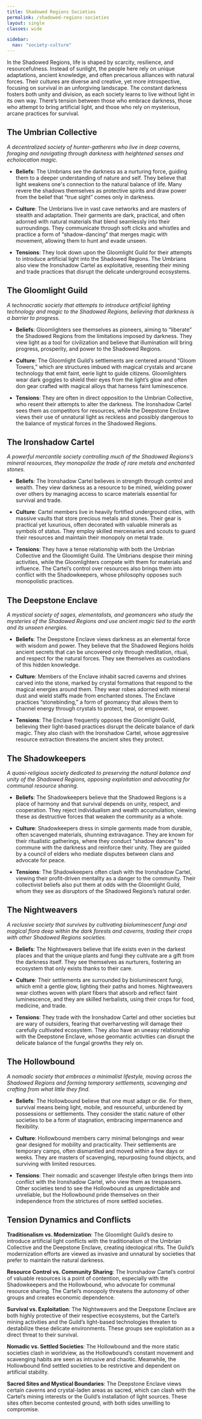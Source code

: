 ```yaml
---
title: Shadowed Regions Societies
permalink: /shadowed-regions-societies
layout: single
classes: wide

sidebar:
  nav: "society-culture"
---
```


In the Shadowed Regions, life is shaped by scarcity, resilience, and resourcefulness. Instead of sunlight, the people here rely on unique adaptations, ancient knowledge, and often precarious alliances with natural forces. Their cultures are diverse and creative, yet more introspective, focusing on survival in an unforgiving landscape. The constant darkness fosters both unity and division, as each society learns to live without light in its own way. There’s tension between those who embrace darkness, those who attempt to bring artificial light, and those who rely on mysterious, arcane practices for survival.

## The Umbrian Collective
*A decentralized society of hunter-gatherers who live in deep caverns, foraging and navigating through darkness with heightened senses and echolocation magic.*

- **Beliefs**:
  The Umbrians see the darkness as a nurturing force, guiding them to a deeper understanding of nature and self. They believe that light weakens one's connection to the natural balance of life. Many revere the shadows themselves as protective spirits and draw power from the belief that “true sight” comes only in darkness.

- **Culture**:
  The Umbrians live in vast cave networks and are masters of stealth and adaptation. Their garments are dark, practical, and often adorned with natural materials that blend seamlessly into their surroundings. They communicate through soft clicks and whistles and practice a form of “shadow-dancing” that merges magic with movement, allowing them to hunt and evade unseen.

- **Tensions**:
  They look down upon the Gloomlight Guild for their attempts to introduce artificial light into the Shadowed Regions. The Umbrians also view the Ironshadow Cartel as exploitative, resenting their mining and trade practices that disrupt the delicate underground ecosystems.

## The Gloomlight Guild
*A technocratic society that attempts to introduce artificial lighting technology and magic to the Shadowed Regions, believing that darkness is a barrier to progress.*

- **Beliefs**:
  Gloomlighters see themselves as pioneers, aiming to “liberate” the Shadowed Regions from the limitations imposed by darkness. They view light as a tool for civilization and believe that illumination will bring progress, prosperity, and power to the Shadowed Regions.

- **Culture**:
  The Gloomlight Guild’s settlements are centered around “Gloom Towers,” which are structures imbued with magical crystals and arcane technology that emit faint, eerie light to guide citizens. Gloomlighters wear dark goggles to shield their eyes from the light’s glow and often don gear crafted with magical alloys that harness faint luminescence.

- **Tensions**:
  They are often in direct opposition to the Umbrian Collective, who resent their attempts to alter the darkness. The Ironshadow Cartel sees them as competitors for resources, while the Deepstone Enclave views their use of unnatural light as reckless and possibly dangerous to the balance of mystical forces in the Shadowed Regions.

## The Ironshadow Cartel
*A powerful mercantile society controlling much of the Shadowed Regions’s mineral resources, they monopolize the trade of rare metals and enchanted stones.*

- **Beliefs**:
  The Ironshadow Cartel believes in strength through control and wealth. They view darkness as a resource to be mined, wielding power over others by managing access to scarce materials essential for survival and trade.

- **Culture**:
  Cartel members live in heavily fortified underground cities, with massive vaults that store precious metals and stones. Their gear is practical yet luxurious, often decorated with valuable minerals as symbols of status. They employ skilled mercenaries and scouts to guard their resources and maintain their monopoly on metal trade.

- **Tensions**:
  They have a tense relationship with both the Umbrian Collective and the Gloomlight Guild. The Umbrians despise their mining activities, while the Gloomlighters compete with them for materials and influence. The Cartel’s control over resources also brings them into conflict with the Shadowkeepers, whose philosophy opposes such monopolistic practices.

## The Deepstone Enclave
*A mystical society of sages, elementalists, and geomancers who study the mysteries of the Shadowed Regions and use ancient magic tied to the earth and its unseen energies.*

- **Beliefs**:
  The Deepstone Enclave views darkness as an elemental force with wisdom and power. They believe that the Shadowed Regions holds ancient secrets that can be uncovered only through meditation, ritual, and respect for the natural forces. They see themselves as custodians of this hidden knowledge.

- **Culture**:
  Members of the Enclave inhabit sacred caverns and shrines carved into the stone, marked by crystal formations that respond to the magical energies around them. They wear robes adorned with mineral dust and wield staffs made from enchanted stones. The Enclave practices “stonebinding,” a form of geomancy that allows them to channel energy through crystals to protect, heal, or empower.

- **Tensions**:
  The Enclave frequently opposes the Gloomlight Guild, believing their light-based practices disrupt the delicate balance of dark magic. They also clash with the Ironshadow Cartel, whose aggressive resource extraction threatens the ancient sites they protect.

## The Shadowkeepers
*A quasi-religious society dedicated to preserving the natural balance and unity of the Shadowed Regions, opposing exploitation and advocating for communal resource sharing.*

- **Beliefs**:
  The Shadowkeepers believe that the Shadowed Regions is a place of harmony and that survival depends on unity, respect, and cooperation. They reject individualism and wealth accumulation, viewing these as destructive forces that weaken the community as a whole.

- **Culture**:
  Shadowkeepers dress in simple garments made from durable, often scavenged materials, shunning extravagance. They are known for their ritualistic gatherings, where they conduct “shadow dances” to commune with the darkness and reinforce their unity. They are guided by a council of elders who mediate disputes between clans and advocate for peace.

- **Tensions**:
  The Shadowkeepers often clash with the Ironshadow Cartel, viewing their profit-driven mentality as a danger to the community. Their collectivist beliefs also put them at odds with the Gloomlight Guild, whom they see as disruptors of the Shadowed Regions’s natural order.

## The Nightweavers
*A reclusive society that survives by cultivating bioluminescent fungi and magical flora deep within the dark forests and caverns, trading their crops with other Shadowed Regions societies.*

- **Beliefs**:
  The Nightweavers believe that life exists even in the darkest places and that the unique plants and fungi they cultivate are a gift from the darkness itself. They see themselves as nurturers, fostering an ecosystem that only exists thanks to their care.

- **Culture**:
  Their settlements are surrounded by bioluminescent fungi, which emit a gentle glow, lighting their paths and homes. Nightweavers wear clothes woven with plant fibers that absorb and reflect faint luminescence, and they are skilled herbalists, using their crops for food, medicine, and trade.

- **Tensions**:
  They trade with the Ironshadow Cartel and other societies but are wary of outsiders, fearing that overharvesting will damage their carefully cultivated ecosystem. They also have an uneasy relationship with the Deepstone Enclave, whose geomantic activities can disrupt the delicate balance of the fungal growths they rely on.

## The Hollowbound
*A nomadic society that embraces a minimalist lifestyle, moving across the Shadowed Regions and forming temporary settlements, scavenging and crafting from what little they find.*

- **Beliefs**:
  The Hollowbound believe that one must adapt or die. For them, survival means being light, mobile, and resourceful, unburdened by possessions or settlements. They consider the static nature of other societies to be a form of stagnation, embracing impermanence and flexibility.

- **Culture**:
  Hollowbound members carry minimal belongings and wear gear designed for mobility and practicality. Their settlements are temporary camps, often dismantled and moved within a few days or weeks. They are masters of scavenging, repurposing found objects, and surviving with limited resources.

- **Tensions**:
  Their nomadic and scavenger lifestyle often brings them into conflict with the Ironshadow Cartel, who view them as trespassers. Other societies tend to see the Hollowbound as unpredictable and unreliable, but the Hollowbound pride themselves on their independence from the strictures of more settled societies.

## Tension Dynamics and Conflicts
**Traditionalism vs. Modernization**: The Gloomlight Guild’s desire to introduce artificial light conflicts with the traditionalism of the Umbrian Collective and the Deepstone Enclave, creating ideological rifts. The Guild’s modernization efforts are viewed as invasive and unnatural by societies that prefer to maintain the natural darkness.

**Resource Control vs. Community Sharing**: The Ironshadow Cartel’s control of valuable resources is a point of contention, especially with the Shadowkeepers and the Hollowbound, who advocate for communal resource sharing. The Cartel’s monopoly threatens the autonomy of other groups and creates economic dependence.

**Survival vs. Exploitation**: The Nightweavers and the Deepstone Enclave are both highly protective of their respective ecosystems, but the Cartel’s mining activities and the Guild’s light-based technologies threaten to destabilize these delicate environments. These groups see exploitation as a direct threat to their survival.

**Nomadic vs. Settled Societies**: The Hollowbound and the more static societies clash in worldview, as the Hollowbound’s constant movement and scavenging habits are seen as intrusive and chaotic. Meanwhile, the Hollowbound find settled societies to be restrictive and dependent on artificial stability.

**Sacred Sites and Mystical Boundaries**: The Deepstone Enclave views certain caverns and crystal-laden areas as sacred, which can clash with the Cartel’s mining interests or the Guild’s installation of light sources. These sites often become contested ground, with both sides unwilling to compromise.
